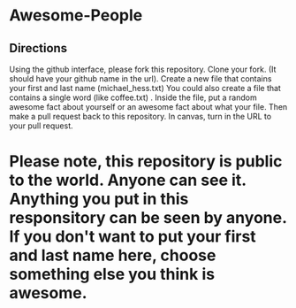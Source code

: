 # Awesome-People

## Directions

Using the github interface, please fork this repository.  Clone your fork.  (It should have your github name in the url).  Create a new file that contains your first and last name (michael_hess.txt)  You could also create a file that contains a single word (like coffee.txt) .  Inside the file, put a random awesome fact about yourself or an awesome fact about what your file. Then make a pull request back to this repository.  In canvas, turn in the URL to your pull request. 


# Please note, this repository is public to the world.  Anyone can see it.  Anything you put in this responsitory can be seen by anyone.  If you don't want to put your first and last name here, choose something else you think is awesome.

